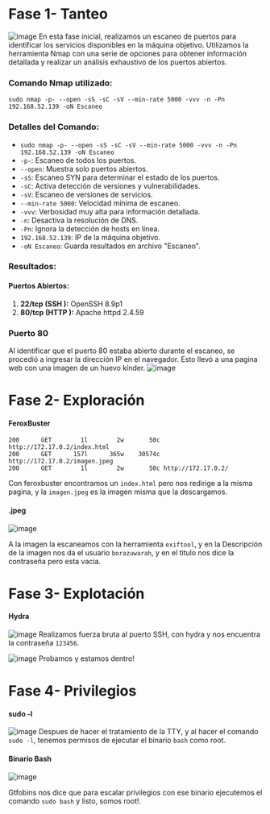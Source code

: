 # Fase 1- Tanteo
![image](https://github.com/haw441kings/DockerLabsWriteUps/assets/136659799/cba7855f-1a1d-4197-8f57-8b82b17bbf69)
En esta fase inicial, realizamos un escaneo de puertos para identificar los servicios disponibles en la máquina objetivo. Utilizamos la herramienta Nmap con una serie de opciones para obtener información detallada y realizar un análisis exhaustivo de los puertos abiertos.

### Comando Nmap utilizado:

`sudo nmap -p- --open -sS -sC -sV --min-rate 5000 -vvv -n -Pn 192.168.52.139 -oN Escaneo`

### Detalles del Comando:

- `sudo nmap -p- --open -sS -sC -sV --min-rate 5000 -vvv -n -Pn 192.168.52.139 -oN Escaneo`
- `-p-`: Escaneo de todos los puertos.
- `--open`: Muestra solo puertos abiertos.
- `-sS`: Escaneo SYN para determinar el estado de los puertos.
- `-sC`: Activa detección de versiones y vulnerabilidades.
- `-sV`: Escaneo de versiones de servicios.
- `--min-rate 5000`: Velocidad mínima de escaneo.
- `-vvv`: Verbosidad muy alta para información detallada.
- `-n`: Desactiva la resolución de DNS.
- `-Pn`: Ignora la detección de hosts en línea.
- `192.168.52.139`: IP de la máquina objetivo.
- `-oN Escaneo`: Guarda resultados en archivo "Escaneo".

### Resultados:

#### Puertos Abiertos:

1. **22/tcp (SSH ):** OpenSSH 8.9p1
2. **80/tcp (HTTP ):** Apache httpd 2.4.59

### Puerto 80
Al identificar que el puerto 80 estaba abierto durante el escaneo, se procedió a ingresar la dirección IP en el navegador. Esto llevó a una pagina web con una imagen de un huevo kínder.
![image](https://github.com/haw441kings/DockerLabsWriteUps/assets/136659799/3f73ae59-20a2-48b6-bf2c-9c59522ffb93)

# Fase 2- Exploración

#### FeroxBuster
```
200      GET        1l        2w       50c http://172.17.0.2/index.html
200      GET      157l      365w    30574c http://172.17.0.2/imagen.jpeg
200      GET        1l        2w       50c http://172.17.0.2/
```
Con feroxbuster encontramos un `index.html` pero nos redirige a la misma pagina, y la `imagen.jpeg` es la imagen misma que la descargamos.

#### .jpeg
![image](https://github.com/haw441kings/DockerLabsWriteUps/assets/136659799/82f4f2f9-67cf-4af0-80d7-efed1159632a)

A la imagen la escaneamos con la herramienta `exiftool`, y en la Descripción de la imagen nos da el usuario `borazuwarah`, y en el titulo nos dice la contraseña pero esta vacia.

# Fase 3- Explotación

#### Hydra
![image](https://github.com/haw441kings/DockerLabsWriteUps/assets/136659799/662e22d1-9112-4957-9e44-e148205141f8)
Realizamos fuerza bruta al puerto SSH, con hydra y nos encuentra la contraseña `123456`. 

![image](https://github.com/haw441kings/DockerLabsWriteUps/assets/136659799/e97151ba-f43a-482c-9144-d1a78ebe2d88)
Probamos y estamos dentro!

# Fase 4- Privilegios

#### sudo -l
![image](https://github.com/haw441kings/DockerLabsWriteUps/assets/136659799/34fd42c4-2944-475c-9797-511d829d2852)
Despues de hacer el tratamiento de la TTY, y al hacer el comando `sudo -l`, tenemos permisos de ejecutar el binario `bash` como root.

#### Binario Bash
![image](https://github.com/haw441kings/DockerLabsWriteUps/assets/136659799/77a80572-2c7a-4398-81fa-37718a8f7dbb)

Gtfobins nos dice que para escalar privilegios con ese binario ejecutemos el comando `sudo bash` y listo, somos root!.


